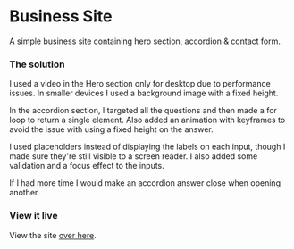 # Business Site

A simple business site containing hero section, accordion & contact form.


### The solution
I used a video in the Hero section only for desktop due to performance issues. In smaller devices I used a background image with a fixed height. 

In the accordion section, I targeted all the questions and then made a for loop to return a single element. Also added an animation with keyframes to avoid the issue with using a fixed height on the answer.

I used placeholders instead of displaying the labels on each input, though I made sure they're still visible to a screen reader. I also added some validation and a focus effect to the inputs.


If I had more time I would make an accordion answer close when opening another.


### View it live
View the site [over here](https://hardcore-chandrasekhar-4a8519.netlify.com/).
